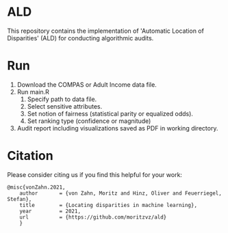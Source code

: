 # ALD
This repository contains the implementation of 'Automatic Location of Disparities' (ALD) for conducting algorithmic audits.

# Run
1. Download the COMPAS or Adult Income data file.
2. Run main.R
   1. Specify path to data file.
   2. Select sensitive attributes.
   3. Set notion of fairness (statistical parity or equalized odds).
   4. Set ranking type (confidence or magnitude)
3. Audit report including visualizations saved as PDF in working directory.

# Citation
Please consider citing us if you find this helpful for your work:
```
@misc{vonZahn.2021,  
    author       = {von Zahn, Moritz and Hinz, Oliver and Feuerriegel, Stefan},  
    title        = {Locating disparities in machine learning},
    year         = 2021,  
    url          = {https://github.com/moritzvz/ald}  
    }
 ```
